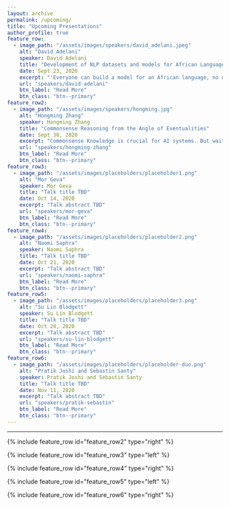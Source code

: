 ```yaml
---
layout: archive
permalink: /upcoming/
title: "Upcoming Presentations"
author_profile: true
feature_row:
  - image_path: "/assets/images/speakers/david_adelani.jpeg"
    alt: "David Adelani"
    speaker: David Adelani
    title: "Development of NLP datasets and models for African Languages"
    date: Sept 23, 2020
    excerpt: "'Everyone can build a model for an African language, no one can evaluate it like Masakhane can!' -- Jade Abbott"
    url: "speakers/david-adelani"
    btn_label: "Read More"
    btn_class: "btn--primary"
feature_row2:
  - image_path: "/assets/images/speakers/hongming.jpg"
    alt: "Hongming Zhang"
    speaker: Hongming Zhang
    title: "Commonsense Reasoning from the Angle of Eventualities"
    date: Sept 30, 2020
    excerpt: "Commonsense Knowledge is crucial for AI systems. But wait, what is commonsense exactly?"
    url: "speakers/hongming-zhang"
    btn_label: "Read More"
    btn_class: "btn--primary"
feature_row3:
  - image_path: "/assets/images/placeholders/placeholder1.png"
    alt: "Mor Geva"
    speaker: Mor Geva
    title: "Talk title TBD"
    date: Oct 14, 2020
    excerpt: "Talk abstract TBD"
    url: "speakers/mor-geva"
    btn_label: "Read More"
    btn_class: "btn--primary"
feature_row4:
  - image_path: "/assets/images/placeholders/placeholder2.png"
    alt: "Naomi Saphra"
    speaker: Naomi Saphra
    title: "Talk title TBD"
    date: Oct 21, 2020
    excerpt: "Talk abstract TBD"
    url: "speakers/naomi-saphra"
    btn_label: "Read More"
    btn_class: "btn--primary"
feature_row5:
  - image_path: "/assets/images/placeholders/placeholder3.png"
    alt: "Su Lin Blodgett"
    speaker: Su Lin Blodgett
    title: "Talk title TBD"
    date: Oct 28, 2020
    excerpt: "Talk abstract TBD"
    url: "speakers/su-lin-blodgett"
    btn_label: "Read More"
    btn_class: "btn--primary"
feature_row6:
  - image_path: "/assets/images/placeholders/placeholder-duo.png"
    alt: "Pratik Joshi and Sebastin Santy"
    speaker: Pratik Joshi and Sebastin Santy
    title: "Talk title TBD"
    date: Nov 11, 2020
    excerpt: "Talk abstract TBD"
    url: "speakers/pratik-sebastin"
    btn_label: "Read More"
    btn_class: "btn--primary"
---
```


<hr>


{% include feature_row id="feature_row2" type="right" %}

{% include feature_row id="feature_row3" type="left" %}

{% include feature_row id="feature_row4" type="right" %}

{% include feature_row id="feature_row5" type="left" %}

{% include feature_row id="feature_row6" type="right" %}
